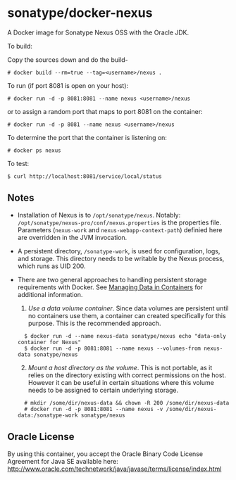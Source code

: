 # sonatype/docker-nexus

A Docker image for Sonatype Nexus OSS with the Oracle JDK.

To build:

Copy the sources down and do the build-

```
# docker build --rm=true --tag=<username>/nexus .
```

To run (if port 8081 is open on your host):

```
# docker run -d -p 8081:8081 --name nexus <username>/nexus
```

or to assign a random port that maps to port 8081 on the container:

```
# docker run -d -p 8081 --name nexus <username>/nexus
```

To determine the port that the container is listening on:

```
# docker ps nexus
```

To test:

```
$ curl http://localhost:8081/service/local/status
```

## Notes

* Installation of Nexus is to `/opt/sonatype/nexus`.  Notably:
  `/opt/sonatype/nexus-pro/conf/nexus.properties` is the properties file.
  Parameters (`nexus-work` and `nexus-webapp-context-path`) definied
  here are overridden in the JVM invocation.

* A persistent directory, `/sonatype-work`, is used for configuration,
logs, and storage. This directory needs to be writable by the Nexus
process, which runs as UID 200.

* There are two general approaches to handling persistent storage requirements
with Docker. See [Managing Data in Containers](https://docs.docker.com/userguide/dockervolumes/) 
for additional information.

  1. *Use a data volume container*.  Since data volumes are persistent
  until no containers use them, a container can created specifically for 
  this purpose.  This is the recommended approach.  
  ```
    $ docker run -d --name nexus-data sonatype/nexus echo "data-only container for Nexus"
    $ docker run -d -p 8081:8081 --name nexus --volumes-from nexus-data sonatype/nexus
  ```

  2. *Mount a host directory as the volume*.  This is not portable, as it
  relies on the directory existing with correct permissions on the host.
  However it can be useful in certain situations where this volume needs
  to be assigned to certain underlying storage.  
  ```
    # mkdir /some/dir/nexus-data && chown -R 200 /some/dir/nexus-data
    # docker run -d -p 8081:8081 --name nexus -v /some/dir/nexus-data:/sonatype-work sonatype/nexus
  ```


## Oracle License

By using this container, you accept the Oracle Binary
Code License Agreement for Java SE available here:
http://www.oracle.com/technetwork/java/javase/terms/license/index.html
